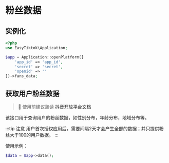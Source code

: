 # 粉丝数据

## 实例化
```php
<?php
use EasyTiktok\Application;

$app = Application::openPlatform([
    'app_id' => 'app_id',
    'secret' => 'secret',
    'openid' => ''
])->fans_data;
```

## 获取用户粉丝数据

> 🚨 使用前建议熟读 [抖音开放平台文档](https://open.douyin.com/platform/doc/6848798471810484227)

该接口用于查询用户的粉丝数据，如性别分布，年龄分布，地域分布等。

:::tip 注意
用户首次授权应用后，需要间隔2天才会产生全部的数据；并只提供粉丝大于100的用户数据。
:::

使用示例：
```php
$data = $app->data();
```
